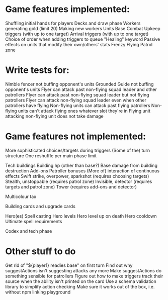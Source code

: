 # Game features implemented:

Shuffling initial hands for players
Decks and draw phase
Workers generating gold (limit 20)
Making new workers
Units
Base
Combat
Upkeep triggers (with up to one target)
Arrival triggers (with up to one target)
Choice of order when adding triggers to queue
"Healing" keyword
Passive effects on units that modify their own/others' stats
Frenzy
Flying
Patrol zone

# Write tests for:

Nimble fencer not buffing opponent's units
Grounded Guide not buffing opponent's units
Flyer can attack past non-flying squad leader and other patrollers
Flyer can attack past non-flying squad leader but not flying patrollers
Flyer can attack non-flying squad leader even when other patrollers have flying
Non-flying units can attack past flying patrollers
Non-flying units can't attack flying ones whatever slot they're in
Flying unit attacking non-flying unit does not take damage

# Game features not implemented:

More sophisticated choices/targets during triggers
(Some of the) turn structure
One reshuffle per main phase limit

Tech buildings
Building hp (other than base?)
Base damage from building destruction
Add-ons
Patroller bonuses
(More of) interaction of continuous effects
Swift strike, overpower, sparkshot (requires choosing targets)
Stealth, unstoppable (requires patrol zone)
Invisible, detector (requires targets and patrol zone)
Tower (requires add-ons and detector)

Multicolour tax

Building cards and upgrade cards

Hero(es)
Spell casting
Hero levels
Hero level up on death
Hero cooldown
Ultimate spell requirements

Codex and tech phase

# Other stuff to do

Get rid of "\${player1} readies base" on first turn
Find out why suggestActions isn't suggesting attacks any more
Make suggestActions do something sensible for patrollers
Figure out how to make triggers track their source when the ability isn't printed on the card
Use a schema validation library to simplify action checking
Make sure it works out of the box, i.e. without npm linking playground
